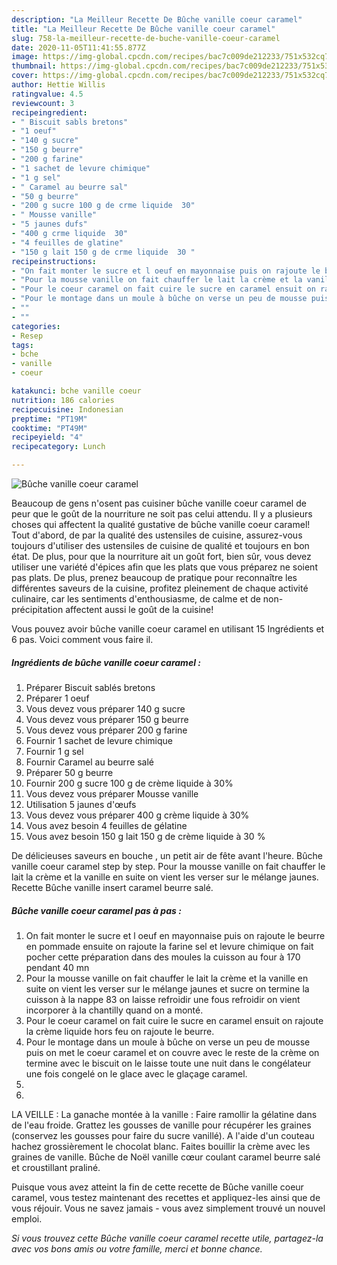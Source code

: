 ```yaml
---
description: "La Meilleur Recette De Bûche vanille coeur caramel"
title: "La Meilleur Recette De Bûche vanille coeur caramel"
slug: 758-la-meilleur-recette-de-buche-vanille-coeur-caramel
date: 2020-11-05T11:41:55.877Z
image: https://img-global.cpcdn.com/recipes/bac7c009de212233/751x532cq70/buche-vanille-coeur-caramel-photo-principale-de-la-recette.jpg
thumbnail: https://img-global.cpcdn.com/recipes/bac7c009de212233/751x532cq70/buche-vanille-coeur-caramel-photo-principale-de-la-recette.jpg
cover: https://img-global.cpcdn.com/recipes/bac7c009de212233/751x532cq70/buche-vanille-coeur-caramel-photo-principale-de-la-recette.jpg
author: Hettie Willis
ratingvalue: 4.5
reviewcount: 3
recipeingredient:
- " Biscuit sabls bretons"
- "1 oeuf"
- "140 g sucre"
- "150 g beurre"
- "200 g farine"
- "1 sachet de levure chimique"
- "1 g sel"
- " Caramel au beurre sal"
- "50 g beurre"
- "200 g sucre 100 g de crme liquide  30"
- " Mousse vanille"
- "5 jaunes dufs"
- "400 g crme liquide  30"
- "4 feuilles de glatine"
- "150 g lait 150 g de crme liquide  30 "
recipeinstructions:
- "On fait monter le sucre et l oeuf en mayonnaise puis on rajoute le beurre en pommade ensuite on rajoute la farine sel et levure chimique on fait pocher cette préparation dans des moules la cuisson au four à 170 pendant 40 mn"
- "Pour la mousse vanille on fait chauffer le lait la crème et la vanille en suite on vient les verser sur le mélange jaunes et sucre on termine la cuisson à la nappe 83 on laisse refroidir une fous refroidir on vient incorporer à la chantilly quand on a monté."
- "Pour le coeur caramel on fait cuire le sucre en caramel ensuit on rajoute la crème liquide hors feu on rajoute le beurre."
- "Pour le montage dans un moule à bûche on verse un peu de mousse puis on met le coeur caramel et on couvre avec le reste de la crème on termine avec le biscuit on le laisse toute une nuit dans le congélateur une fois congelé on le glace avec le glaçage caramel."
- ""
- ""
categories:
- Resep
tags:
- bche
- vanille
- coeur

katakunci: bche vanille coeur 
nutrition: 186 calories
recipecuisine: Indonesian
preptime: "PT19M"
cooktime: "PT49M"
recipeyield: "4"
recipecategory: Lunch

---
```



![Bûche vanille coeur caramel](https://img-global.cpcdn.com/recipes/bac7c009de212233/751x532cq70/buche-vanille-coeur-caramel-photo-principale-de-la-recette.jpg)

Beaucoup de gens n'osent pas cuisiner bûche vanille coeur caramel de peur que le goût de la nourriture ne soit pas celui attendu. Il y a plusieurs choses qui affectent la qualité gustative de bûche vanille coeur caramel! Tout d'abord, de par la qualité des ustensiles de cuisine, assurez-vous toujours d'utiliser des ustensiles de cuisine de qualité et toujours en bon état. De plus, pour que la nourriture ait un goût fort, bien sûr, vous devez utiliser une variété d'épices afin que les plats que vous préparez ne soient pas plats. De plus, prenez beaucoup de pratique pour reconnaître les différentes saveurs de la cuisine, profitez pleinement de chaque activité culinaire, car les sentiments d'enthousiasme, de calme et de non-précipitation affectent aussi le goût de la cuisine!

<!--inarticleads1-->

Vous pouvez avoir bûche vanille coeur caramel en utilisant 15 Ingrédients et 6 pas. Voici comment vous faire il.

##### Ingrédients de bûche vanille coeur caramel :

1. Préparer  Biscuit sablés bretons
1. Préparer 1 oeuf
1. Vous devez vous préparer 140 g sucre
1. Vous devez vous préparer 150 g beurre
1. Vous devez vous préparer 200 g farine
1. Fournir 1 sachet de levure chimique
1. Fournir 1 g sel
1. Fournir  Caramel au beurre salé
1. Préparer 50 g beurre
1. Fournir 200 g sucre 100 g de crème liquide à 30%
1. Vous devez vous préparer  Mousse vanille
1. Utilisation 5 jaunes d&#39;œufs
1. Vous devez vous préparer 400 g crème liquide à 30%
1. Vous avez besoin 4 feuilles de gélatine
1. Vous avez besoin 150 g lait 150 g de crème liquide à 30 %


De délicieuses saveurs en bouche , un petit air de fête avant l&#39;heure. Bûche vanille coeur caramel step by step. Pour la mousse vanille on fait chauffer le lait la crème et la vanille en suite on vient les verser sur le mélange jaunes. Recette Bûche vanille insert caramel beurre salé. 

<!--inarticleads2-->

##### Bûche vanille coeur caramel pas à pas :

1. On fait monter le sucre et l oeuf en mayonnaise puis on rajoute le beurre en pommade ensuite on rajoute la farine sel et levure chimique on fait pocher cette préparation dans des moules la cuisson au four à 170 pendant 40 mn
1. Pour la mousse vanille on fait chauffer le lait la crème et la vanille en suite on vient les verser sur le mélange jaunes et sucre on termine la cuisson à la nappe 83 on laisse refroidir une fous refroidir on vient incorporer à la chantilly quand on a monté.
1. Pour le coeur caramel on fait cuire le sucre en caramel ensuit on rajoute la crème liquide hors feu on rajoute le beurre.
1. Pour le montage dans un moule à bûche on verse un peu de mousse puis on met le coeur caramel et on couvre avec le reste de la crème on termine avec le biscuit on le laisse toute une nuit dans le congélateur une fois congelé on le glace avec le glaçage caramel.
1. 
1. 


LA VEILLE : La ganache montée à la vanille : Faire ramollir la gélatine dans de l&#39;eau froide. Grattez les gousses de vanille pour récupérer les graines (conservez les gousses pour faire du sucre vanillé). A l&#39;aide d&#39;un couteau hachez grossièrement le chocolat blanc. Faites bouillir la crème avec les graines de vanille. Bûche de Noël vanille cœur coulant caramel beurre salé et croustillant praliné. 

<!--inarticleads1-->

<p>
Puisque vous avez atteint la fin de cette recette de Bûche vanille coeur caramel, vous testez maintenant des recettes et appliquez-les ainsi que de vous réjouir. Vous ne savez jamais - vous avez simplement trouvé un nouvel emploi.
</p>

<p>
<i>Si vous trouvez cette Bûche vanille coeur caramel recette utile, partagez-la avec vos bons amis ou votre famille, merci et bonne chance.</i>
</p>
